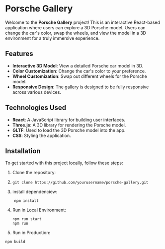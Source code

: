 # Porsche Gallery

Welcome to the **Porsche Gallery** project! This is an interactive React-based application where users can explore a 3D Porsche model. Users can change the car's color, swap the wheels, and view the model in a 3D environment for a truly immersive experience.

## Features

- **Interactive 3D Model**: View a detailed Porsche car model in 3D.
- **Color Customization**: Change the car's color to your preference.
- **Wheel Customization**: Swap out different wheels for the Porsche model.
- **Responsive Design**: The gallery is designed to be fully responsive across various devices.
  
## Technologies Used

- **React**: A JavaScript library for building user interfaces.
- **Three.js**: A 3D library for rendering the Porsche model.
- **GLTF**: Used to load the 3D Porsche model into the app.
- **CSS**: Styling the application.

## Installation

To get started with this project locally, follow these steps:

1. Clone the repository:
2. 
   ```
   git clone https://github.com/yourusername/porsche-gallery.git
   ```
3. install dependenciew:
      
```
    npm install
```
4. Run in Local Environment:
   
     ```
     npm run start
     npm run
     ```

5. Run in Production:
   
```
npm build
```
